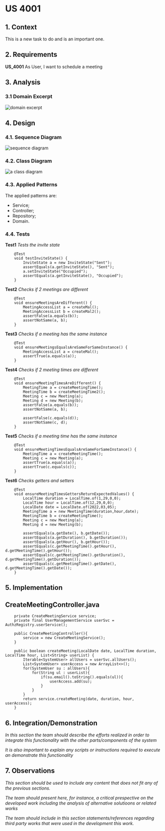 # US 4001

## 1. Context

This is a new task to do and is an important one.

## 2. Requirements

**US_4001** As User, I want to schedule a meeting

## 3. Analysis

### 3.1 Domain Excerpt
![domain excerpt](US4001_DM.svg)

## 4. Design

### 4.1. Sequence Diagram

![sequence diagram](US4001_SD.svg)

### 4.2. Class Diagram

![a class diagram](US4001_CD.svg)

### 4.3. Applied Patterns
The applied patterns are:
- Service;
- Controller;
- Repository;
- Domain.

### 4.4. Tests
**Test1** *Tests the invite state*
```
    @Test
    void testInviteState() {
        InviteState a = new InviteState("Sent");
        assertEquals(a.getInviteState(), "Sent");
        a.setInviteState("Occupied");
        assertEquals(a.getInviteState(), "Occupied");
    }
```
**Test2** *Checks if 2 meetings are different*
```
    @Test
    void ensureMeetingsAreDifferent() {
        MeetingAccessList a = createMal();
        MeetingAccessList b = createMal2();
        assertFalse(a.equals(b));
        assertNotSame(a, b);
    }
```
**Test3** *Checks if a meeting has the same instance*
```
    @Test
    void ensureMeetingsEqualsAreSameForSameInstance() {
        MeetingAccessList a = createMal();
        assertTrue(a.equals(a));
    }
```

**Test4** *Checks if 2 meeting times are different*
```
    @Test
    void ensureMeetingTimesAreDifferent() {
        MeetingTime a = createMeetingTime();
        MeetingTime b = createMeetingTime2();
        Meeting c = new Meeting(a);
        Meeting d = new Meeting(b);
        assertFalse(a.equals(b));
        assertNotSame(a, b);

        assertFalse(c.equals(d));
        assertNotSame(c, d);
    }
```
**Test5** *Checks if a meeting time has the same instance*
```
    @Test
    void ensureMeetingTimesEqualsAreSameForSameInstance() {
        MeetingTime a = createMeetingTime();
        Meeting c = new Meeting(a);
        assertTrue(a.equals(a));
        assertTrue(c.equals(c));
    }
```
**Test6** *Checks getters and setters*
```
    @Test
    void ensureMeetingTimesGettersReturnExpectedValues() {
        LocalTime duration = LocalTime.of(1,29,0,0);
        LocalTime hour = LocalTime.of(12,29,0,0);
        LocalDate date = LocalDate.of(2022,03,05);
        MeetingTime a = new MeetingTime(duration,hour,date);
        MeetingTime b = createMeetingTime();
        Meeting c = new Meeting(a);
        Meeting d = new Meeting(b);

        assertEquals(a.getDate(), b.getDate());
        assertEquals(a.getDuration(), b.getDuration());
        assertEquals(a.getHour(), b.getHour());
        assertEquals(c.getMeetingTime().getHour(), d.getMeetingTime().getHour());
        assertEquals(c.getMeetingTime().getDuration(), d.getMeetingTime().getDuration());
        assertEquals(c.getMeetingTime().getDate(), d.getMeetingTime().getDate());
    }
```

## 5. Implementation

## CreateMeetingController.java
```
    private CreateMeetingService service;
    private final UserManagementService userSvc = AuthzRegistry.userService();

    public CreateMeetingController(){
        service = new CreateMeetingService();
    }

    public boolean createMeeting(LocalDate date, LocalTime duration, LocalTime hour, List<String> userList) {
        Iterable<SystemUser> allUsers = userSvc.allUsers();
        List<SystemUser> userAccess = new ArrayList<>();
        for(SystemUser su : allUsers){
            for(String ul : userList){
                if(su.email().toString().equals(ul)){
                    userAccess.add(su);
                }
            }
        }
        return service.createMeeting(date, duration, hour, userAccess);
    }
```

## 6. Integration/Demonstration

*In this section the team should describe the efforts realized in order to integrate this functionality with the other parts/components of the system*

*It is also important to explain any scripts or instructions required to execute an demonstrate this functionality*

## 7. Observations

*This section should be used to include any content that does not fit any of the previous sections.*

*The team should present here, for instance, a critical prespective on the developed work including the analysis of alternative solutioons or related works*

*The team should include in this section statements/references regarding third party works that were used in the development this work.*